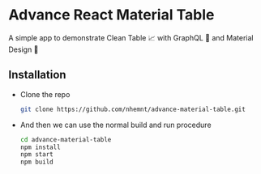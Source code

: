 # Advance React Material Table

A simple app to demonstrate Clean Table 📈 with GraphQL 🚀 and Material Design 🎨


## Installation

- Clone the repo
  ```sh
  git clone https://github.com/nhemnt/advance-material-table.git
  ```
- And then we can use the normal build and run procedure
  ```sh
  cd advance-material-table
  npm install
  npm start
  npm build
  ```